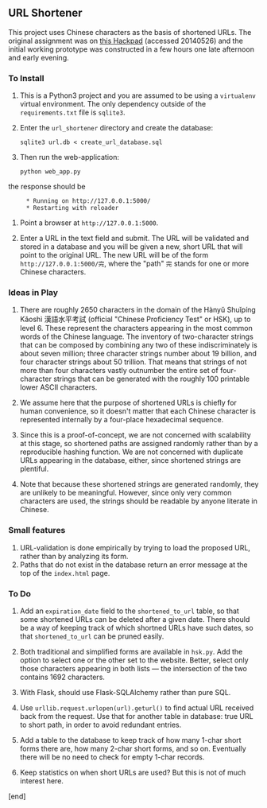 ## URL Shortener

This project uses Chinese characters as the basis of shortened URLs. The original assignment was on [this Hackpad](https://hackpad.com/Build-a-url-shortener-JbagqacCoon) (accessed 20140526) and the initial working prototype was constructed in a few hours one late afternoon and early evening.

### To Install

 1. This is a Python3 project and you are assumed to be using a `virtualenv` virtual environment. The only dependency outside of the `requirements.txt` file is `sqlite3`.

 1. Enter the `url_shortener` directory and create the database:

        sqlite3 url.db < create_url_database.sql

 1. Then run the web-application:

        python web_app.py

   the response should be

         * Running on http://127.0.0.1:5000/
         * Restarting with reloader
   
 1. Point a browser at `http://127.0.0.1:5000`. 

 1. Enter a URL in the text field and submit. The URL will be validated and stored in a database and you will be given a new, short URL that will point to the original URL. The new URL will be of the form `http://127.0.0.1:5000/完`, where the "path" `完` stands for one or more Chinese characters.

### Ideas in Play

 1. There are roughly 2650 characters in the domain of the Hànyǔ Shuǐpíng Kǎoshì 漢語水平考試 (official "Chinese Proficiency Test" or HSK), up to level 6. These represent the characters appearing in the most common words of the Chinese language. The inventory of two-character strings that can be composed by combining any two of these indiscriminately is about seven million; three character strings number about 19 billion, and four character strings about 50 trillion. That means that strings of not more than four characters vastly outnumber the entire set of four-character strings that can be generated with the roughly 100 printable lower ASCII characters.

 1. We assume here that the purpose of shortened URLs is chiefly for human convenience, so it doesn't matter that each Chinese character is represented internally by a four-place hexadecimal sequence.

 1. Since this is a proof-of-concept, we are not concerned with scalability at this stage, so shortened paths are assigned randomly rather than by a reproducible hashing function. We are not concerned with duplicate URLs appearing in the database, either, since shortened strings are plentiful.

 1. Note that because these shortened strings are generated randomly, they are unlikely to be meaningful. However, since only very common characters are used, the strings should be readable by anyone literate in Chinese.

### Small features

 1. URL-validation is done empirically by trying to load the proposed URL, rather than by analyzing its form.
 1. Paths that do not exist in the database return an error message at the top of the `index.html` page.


### To Do

 1. Add an `expiration_date` field to the `shortened_to_url` table, so that some shortened URLs can be deleted after a given date. There should be a way of keeping track of which shortned URLs have such dates, so that `shortened_to_url` can be pruned easily.

 1. Both traditional and simplified forms are available in `hsk.py`. Add the option to select one or the other set to the website. Better, select only those characters appearing in both lists — the intersection of the two contains 1692 characters.

 1. With Flask, should use Flask-SQLAlchemy rather than pure SQL.

 1. Use `urllib.request.urlopen(url).geturl()` to find actual URL received back from the request. Use that for another table in database: true URL to short path, in order to avoid redundant entries.

 1. Add a table to the database to keep track of how many 1-char short forms there are, how many 2-char short forms, and so on. Eventually there will be no need to check for empty 1-char records.

 1. Keep statistics on when short URLs are used? But this is not of much interest here.

[end]

